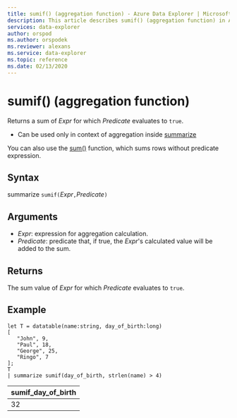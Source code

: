 ```yaml
---
title: sumif() (aggregation function) - Azure Data Explorer | Microsoft Docs
description: This article describes sumif() (aggregation function) in Azure Data Explorer.
services: data-explorer
author: orspod
ms.author: orspodek
ms.reviewer: alexans
ms.service: data-explorer
ms.topic: reference
ms.date: 02/13/2020
---
```

# sumif() (aggregation function)

Returns a sum of *Expr* for which *Predicate* evaluates to `true`.

* Can be used only in context of aggregation inside [summarize](summarizeoperator.md)

You can also use the [sum()](sum-aggfunction.md) function, which sums rows without predicate expression.

## Syntax

summarize `sumif(`*Expr*`,`*Predicate*`)`

## Arguments

* *Expr*: expression for aggregation calculation. 
* *Predicate*: predicate that, if true, the *Expr*'s calculated value will be added to the sum. 

## Returns

The sum value of *Expr* for which *Predicate* evaluates to `true`.

## Example

```kusto
let T = datatable(name:string, day_of_birth:long)
[
   "John", 9,
   "Paul", 18,
   "George", 25,
   "Ringo", 7
];
T
| summarize sumif(day_of_birth, strlen(name) > 4)
```

|sumif_day_of_birth|
|----|
|32|